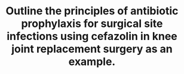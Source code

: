 ---
title: "Outline the principles of antibiotic prophylaxis for surgical site infections using cefazolin in knee joint replacement surgery as an example."
entityType: SAQ
exam: PEX
college: ANZCA
year: 2019
sitting: A
question: 13
passRate: 59
EC_expectedDomains:
- "As such it was expected that candidates would have a good knowledge of the principals around why cefazolin is used, the correct dose, timing and the risks and benefits of use. The principals of prophylaxis did need to be related to the surgery asked in the question (knee replacement surgery) and it was expected that candidates would use this operation to support the use of cefazolin. It was very difficult to achieve a pass without using knee replacement surgery to support the answer."
EC_extraCredit:
- "Knowledge about the use of alternative antibiotics and why / when this might be needed gained credit."
- "Better answers used a structure that allowed the development of the concepts important to antibiotic prophylaxis such as correct timing, dosage and patient related factors (multi drug resistant organism colonisation), and included some pharmaceutical information that make cefazolin an appropriate choice such as a wide therapeutic index and a low prevalence of adverse drug reactions."
EC_errorsCommon:
- "Answers that failed often did not give enough detail around the principals of prophylaxis in relation to joint replacement surgery, and the reason that cefazolin is a suitable choice. Also there was often correct but irrelevant detail to the question asked, including a detailed description of different types of surgery."
---
